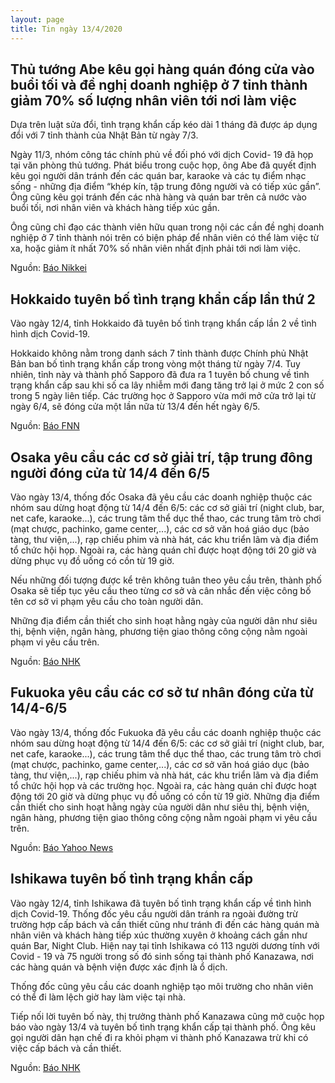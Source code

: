 ```yaml
---
layout: page
title: Tin ngày 13/4/2020
---
```


## Thủ tướng Abe kêu gọi hàng quán đóng cửa vào buổi tối và đề nghị doanh nghiệp ở 7 tỉnh thành giảm 70% số lượng nhân viên tới nơi làm việc

Dựa trên luật sửa đổi, tình trạng khẩn cấp kéo dài 1 tháng đã được áp dụng đổi với 7 tỉnh thành của Nhật Bản từ ngày 7/3. 

Ngày 11/3, nhóm công tác chính phủ về đối phó với dịch Covid- 19 đã họp tại văn phòng thủ tướng. Phát biểu trong cuộc họp, ông Abe đã quyết định kêu gọi người dân tránh đến các quán bar, karaoke và các tụ điểm nhạc sống - những địa điểm “khép kín, tập trung đông người và có tiếp xúc gần”. Ông cũng kêu gọi tránh đến các nhà hàng và quán bar trên cả nước vào buổi tối, nơi nhân viên và khách hàng tiếp xúc gần.

Ông cũng chỉ đạo các thành viên hữu quan trong nội các cần đề nghị doanh nghiệp ở 7 tỉnh thành nói trên có biện pháp để nhân viên có thể làm việc từ xa, hoặc giảm ít nhất 70% số nhân viên nhất định phải tới nơi làm việc.

Nguồn: [Báo Nikkei](https://www.nikkei.com/article/DGXMZO57959650R10C20A4EA3000/)

## Hokkaido tuyên bố tình trạng khẩn cấp lần thứ 2

Vào ngày 12/4, tỉnh Hokkaido đã tuyên bố tình trạng khẩn cấp lần 2 về tình hình dịch Covid-19. 

Hokkaido không nằm trong danh sách 7 tỉnh thành được Chính phủ Nhật Bản ban bố tình trạng khẩn cấp trong vòng một tháng từ ngày 7/4. 
Tuy nhiên, tỉnh này và thành phố Sapporo đã đưa ra 1 tuyên bố chung về tình trạng khẩn cấp sau khi số ca lây nhiễm mới đang tăng trở lại ở mức 2 con số trong 5 ngày liên tiếp.
Các trường học ở Sapporo vừa mới mở cửa trở lại từ ngày 6/4, sẽ đóng cửa một lần nữa từ 13/4 đến hết ngày 6/5.

Nguồn: [Báo FNN](https://www.fnn.jp/articles/-/31658)

## Osaka yêu cầu các cơ sở giải trí, tập trung đông người đóng cửa từ 14/4 đến 6/5

Vào ngày 13/4, thống đốc Osaka đã yêu cầu các doanh nghiệp thuộc các nhóm sau dừng hoạt động từ 14/4 đến 6/5: các cơ sở giải trí (night club, bar, net cafe, karaoke...), các trung tâm thể dục thể thao, các trung tâm trò chơi (mạt chược, pachinko, game center,...), các cơ sở văn hoá giáo dục (bảo tàng, thư viện,...), rạp chiếu phim và nhà hát, các khu triển lãm và địa điểm tổ chức hội họp.
Ngoài ra, các hàng quán chỉ được hoạt động tới 20 giờ và dừng phục vụ đồ uống có cồn từ 19 giờ.

Nếu những đối tượng được kể trên không tuân theo yêu cầu trên, thành phố Osaka sẽ tiếp tục yêu cầu theo từng cơ sở và cân nhắc đến việc công bố tên cơ sở vi phạm yêu cầu cho toàn người dân.

Những địa điểm cần thiết cho sinh hoạt hằng ngày của người dân như siêu thị, bệnh viện, ngân hàng, phương tiện giao thông công cộng nằm ngoài phạm vi yêu cầu trên.

Nguồn: [Báo NHK](https://www3.nhk.or.jp/news/html/20200413/k10012384061000.html?fbclid=IwAR2kSzXL8Iz6b44xIjuFJe85bNoP6MgqGYgtBcBsEWW58_hobGTvLOnk9js)

## Fukuoka yêu cầu các cơ sở tư nhân đóng cửa từ 14/4-6/5

Vào ngày 13/4, thống đốc Fukuoka đã yêu cầu các doanh nghiệp thuộc các nhóm sau dừng hoạt động từ 14/4 đến 6/5: các cơ sở giải trí (night club, bar, net cafe, karaoke...), các trung tâm thể dục thể thao, các trung tâm trò chơi (mạt chược, pachinko, game center,...), các cơ sở văn hoá giáo dục (bảo tàng, thư viện,...), rạp chiếu phim và nhà hát, các khu triển lãm và địa điểm tổ chức hội họp và các trường học. 
Ngoài ra, các hàng quán chỉ được hoạt động tới 20 giờ và dừng phục vụ đồ uống có cồn từ 19 giờ.
Những địa điểm cần thiết cho sinh hoạt hằng ngày của người dân như siêu thị, bệnh viện, ngân hàng, phương tiện giao thông công cộng nằm ngoài phạm vi yêu cầu trên.

Nguồn: [Báo Yahoo News](https://headlines.yahoo.co.jp/hl?a=20200413-00010014-nishinpc-soci)

## Ishikawa tuyên bố tình trạng khẩn cấp 

Vào ngày 12/4, tỉnh Ishikawa đã tuyên bố tình trạng khẩn cấp về tình hình dịch Covid-19. 
Thống đốc yêu cầu người dân tránh ra ngoài đường trừ trường hợp cấp bách và cần thiết cũng như tránh đi đến các hàng quán mà nhân viên và khách hàng tiếp xúc thường xuyên ở khoảng cách gần như quán Bar, Night Club. Hiện nay tại tỉnh Ishikawa có 113 người dương tính với Covid - 19 và 75 người trong số đó sinh sống tại thành phố Kanazawa, nơi các hàng quán và bệnh viện được xác định là ổ dịch.

Thống đốc cũng yêu cầu các doanh nghiệp tạo môi trường cho nhân viên có thể đi làm lệch giờ hay làm việc tại nhà.

Tiếp nối lời tuyên bố này, thị trưởng thành phố Kanazawa cũng mở cuộc họp báo vào ngày 13/4 và tuyên bố tình trạng khẩn cấp tại thành phố. Ông kêu gọi người dân hạn chế đi ra khỏi phạm vi thành phố Kanazawa trừ khi có việc cấp bách và cần thiết. 

Nguồn: [Báo NHK](https://www3.nhk.or.jp/news/html/20200413/k10012383991000.html?fbclid=IwAR1UL7CKaNGvSYrkRDG11RGWq8CF1A8qW-g79xXl0cuwr8e4JJYRXl1SSrE)
